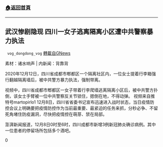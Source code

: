 ###  [:house:返回首頁](https://github.com/ourhimalayas/txt)
---

## 武汉惨剧隐现 四川一女子逃离隔离小区遭中共警察暴力执法
` vog_dongdong_vog` [轉載自GNews](https://gnews.org/zh-hans/649130/)

素材：诸水响声 | 内新闻：背靠背

2020年12月12日，四川省成都市郫都区一个隔离社区内，一位女士提着行李箱强行翻越隔离墙后，被中共警方暴力执法，强制带离。

视频中，四川省成都市郫都区一女子带着行李爬墙逃离隔离小区后，被中共警方扑倒，该女士手臂被一位中共警察反关节锁住，摁倒在地，不得动弹。
视频来自推特号martopirlo1
12月8日，四川省省委书记宣布迅速进入战时状态，当日疫情防控会议上明确要把疫情防控作为当前最重要、最紧迫的任务来抓，分秒必争、不留死角堵住防疫漏洞，尽快把疫情控在萌芽、禁在局部。

澎湃新闻报道，12月8日0时至6时，四川成都市新增3例新冠肺炎确诊病例。其中一位患者的停留场所包括多个酒吧。



0
